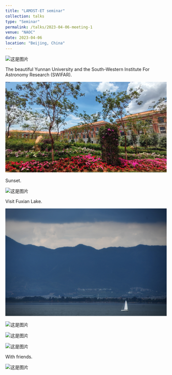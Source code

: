 ```yaml
---
title: "LAMOST-ET seminar"
collection: talks
type: "Seminar"
permalink: /talks/2023-04-06-meeting-1
venue: "NAOC"
date: 2023-04-06
location: "Beijing, China"
---
```


![这是图片](../images/lamoet.jpg "LAMOST-ET")

The beautiful Yunnan University and the South-Western Institute For Astronomy Research (SWIFAR).   

![这是图片](../images/ynu.jpg "LAMOST-ET")

Sunset.   

![这是图片](../images/sunset.jpg "LAMOST-ET")

Visit Fuxian Lake.   

![这是图片](../images/shanshui.jpg "LAMOST-ET")

![这是图片](../images/fishing.jpg "LAMOST-ET")

![这是图片](../images/stone.jpg "LAMOST-ET")

![这是图片](../images/fuxianlake2.jpg "LAMOST-ET")

With friends.

![这是图片](../images/four.jpg "LAMOST-ET")
